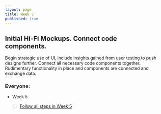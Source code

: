 ```yaml
---
layout: page
title: Week 5
published: true
---
```


## Initial Hi-Fi Mockups. Connect code components.

Begin strategic use of UI, include insights gained from user testing to push designs further. Connect all necessary code components together. Rudimentary functionality in place and components are connected and exchange data.


### Everyone:
  * Week 5
    * [ ] [Follow all steps in Week 5](../week05/)
    
